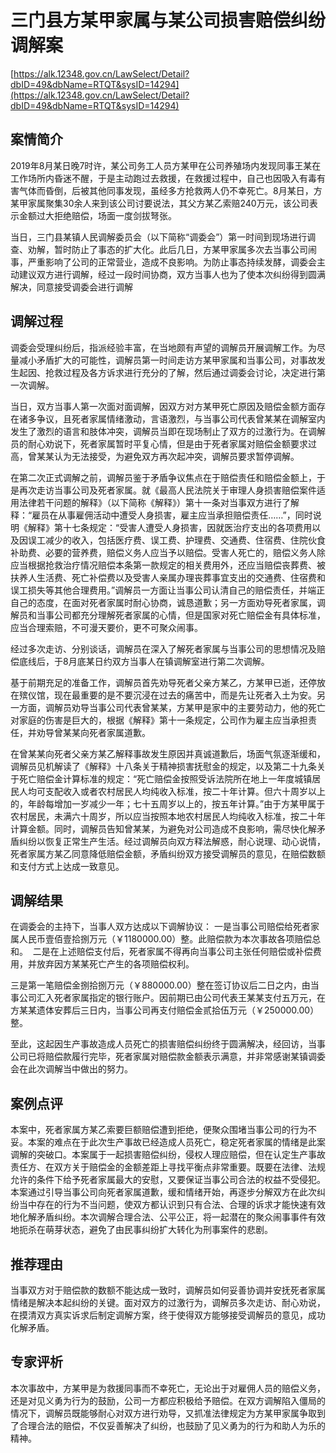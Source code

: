 # 三门县方某甲家属与某公司损害赔偿纠纷调解案 

[https://alk.12348.gov.cn/LawSelect/Detail?dbID=49&dbName=RTQT&sysID=14294](https://alk.12348.gov.cn/LawSelect/Detail?dbID=49&dbName=RTQT&sysID=14294) 


## 案情简介 

2019年8月某日晚7时许，某公司务工人员方某甲在公司养殖场内发现同事王某在工作场所内昏迷不醒，于是主动跑过去救援，在救援过程中，自己也因吸入有毒有害气体而昏倒，后被其他同事发现，虽经多方抢救两人仍不幸死亡。8月某日，方某甲家属聚集30余人来到该公司讨要说法，其父方某乙索赔240万元，该公司表示金额过大拒绝赔偿，场面一度剑拔弩张。 
 
当日，三门县某镇人民调解委员会（以下简称“调委会”）第一时间到现场进行调查、劝解，暂时防止了事态的扩大化。此后几日，方某甲家属多次去当事公司闹事，严重影响了公司的正常营业，造成不良影响。为防止事态持续发酵，调委会主动建议双方进行调解，经过一段时间协商，双方当事人也为了使本次纠纷得到圆满解决，同意接受调委会进行调解 

## 调解过程 

调委会受理纠纷后，指派经验丰富，在当地颇有声望的调解员开展调解工作。为尽量减小矛盾扩大的可能性，调解员第一时间走访方某甲家属和当事公司，对事故发生起因、抢救过程及各方诉求进行充分的了解，然后通过调委会讨论，决定进行第一次调解。 
 
当日，双方当事人第一次面对面调解，因双方对方某甲死亡原因及赔偿金额方面存在诸多争议，且死者家属情绪激动，言语激烈，与当事公司代表曾某某在调解室内发生了激烈的语言和肢体冲突，调解员当即在现场制止了双方的过激行为。在调解员的耐心劝说下，死者家属暂时平复心情，但是由于死者家属对赔偿金额要求过高，曾某某认为无法接受，为避免双方再次起冲突，调解员要求暂停调解。 
 
在第二次正式调解之前，调解员鉴于矛盾争议焦点在于赔偿责任和赔偿金额上，于是再次走访当事公司及死者家属。就《最高人民法院关于审理人身损害赔偿案件适用法律若干问题的解释》（以下简称《解释》）第十一条对当事双方进行了解释：“雇员在从事雇佣活动中遭受人身损害，雇主应当承担赔偿责任……”，同时说明《解释》第十七条规定：“受害人遭受人身损害，因就医治疗支出的各项费用以及因误工减少的收入，包括医疗费、误工费、护理费、交通费、住宿费、住院伙食补助费、必要的营养费，赔偿义务人应当予以赔偿。受害人死亡的，赔偿义务人除应当根据抢救治疗情况赔偿本条第一款规定的相关费用外，还应当赔偿丧葬费、被扶养人生活费、死亡补偿费以及受害人亲属办理丧葬事宜支出的交通费、住宿费和误工损失等其他合理费用。”调解员一方面让当事公司认清自己的赔偿责任，并端正自己的态度，在面对死者家属时耐心协商，诚恳道歉；另一方面劝导死者家属，调解员和当事公司都充分理解死者家属的心情，但是国家对死亡赔偿金有具体标准，应当合理索赔，不可漫天要价，更不可聚众闹事。 
 
经过多次走访、分别谈话，调解员在深入了解死者家属与当事公司的思想情况及赔偿底线后，于8月底某日约双方当事人在镇调解室进行第二次调解。 
 
基于前期充足的准备工作，调解员首先劝导死者父亲方某乙，方某甲已逝，还停放在殡仪馆，现在最重要的是不要沉浸在过去的痛苦中，而是先让死者入土为安。另一方面，调解员劝导当事公司代表曾某某，方某甲是家中的主要劳动力，他的死亡对家庭的伤害是巨大的，根据《解释》第十一条规定，公司作为雇主应当承担责任，并劝导曾某某向死者家属道歉。 
 
在曾某某向死者父亲方某乙解释事故发生原因并真诚道歉后，场面气氛逐渐缓和，调解员见机解读了《解释》十八条关于精神损害抚慰金的规定，以及第二十九条关于死亡赔偿金计算标准的规定：“死亡赔偿金按照受诉法院所在地上一年度城镇居民人均可支配收入或者农村居民人均纯收入标准，按二十年计算。但六十周岁以上的，年龄每增加一岁减少一年；七十五周岁以上的，按五年计算。”由于方某甲属于农村居民，未满六十周岁，所以应当按照本地农村居民人均纯收入标准，按二十年计算金额。同时，调解员告知曾某某，为避免对公司造成不良影响，需尽快化解矛盾纠纷以恢复正常生产生活。经过调解员向双方释法解惑，耐心说理、动心说情，死者家属方某乙同意降低赔偿金额，矛盾纠纷双方接受调解员的意见，在赔偿数额和支付方式上达成一致意见。 

## 调解结果 

在调委会的主持下，当事人双方达成以下调解协议： 一是当事公司赔偿给死者家属人民币壹佰壹拾捌万元（￥1180000.00）整。此赔偿款为本次事故各项赔偿总和。  二是在上述赔偿支付后，死者家属不得再向当事公司主张任何赔偿或补偿费用，并放弃因方某某死亡产生的各项赔偿权利。 
 
三是第一笔赔偿金捌拾捌万元（￥880000.00）整在签订协议后二日之内，由当事公司汇入死者家属指定的银行账户。因前期已由公司代表王某某支付五万元，在方某某遗体安葬后三日内，当事公司再支付赔偿金贰拾伍万元（￥250000.00）整。 
 
至此，这起因生产事故造成人员死亡的损害赔偿纠纷终于圆满解决，经回访，当事公司已将赔偿款履行完毕，死者家属对赔偿款金额表示满意，并非常感谢某镇调委会在此次调解当中做出的努力。 

## 案例点评 

本案中，死者家属方某乙索要巨额赔偿遭到拒绝，便聚众围堵当事公司的行为不妥。本案的难点在于此次生产事故已经造成人员死亡，稳定死者家属的情绪是此案调解的突破口。本案属于一起损害赔偿纠纷，侵权人理应赔偿，但在认定生产事故责任方、在双方关于赔偿金的金额差距上寻找平衡点非常重要。既要在法律、法规允许的条件下给予死者家属最大的安慰，又要保证当事公司合法的权益不受侵犯。本案通过引导当事公司向死者家属道歉，缓和情绪开始，再逐步分解双方在此次纠纷当中存在的行为不当问题，使双方都认识到只有合法、合理的诉求才能快速有效地化解矛盾纠纷。本次调解合理合法、公平公正，将一起潜在的聚众闹事事件有效地扼杀在萌芽状态，避免了由民事纠纷扩大转化为刑事案件的悲剧。 

## 推荐理由 

当事双方对于赔偿款的数额不能达成一致时，调解员如何妥善协调并安抚死者家属情绪是解决本起纠纷的关键。面对双方的过激行为，调解员多次走访、耐心劝说，在摸清双方真实诉求后制定调解方案，终于使得双方能够接受调解员的意见，成功化解矛盾。 

## 专家评析 

本次事故中，方某甲是为救援同事而不幸死亡，无论出于对雇佣人员的赔偿义务，还是对见义勇为行为的鼓励，公司一方都应积极给予赔偿。在双方调解陷入僵局的情况下，调解员既能够耐心对双方进行劝导，又抓准法律规定为方某甲家属争取到了合理合法的赔偿，不仅妥善解决了纠纷，也鼓励了见义勇为的行为和助人为乐的精神。 
